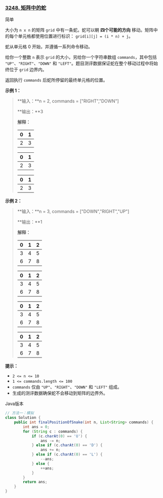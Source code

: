 ### [3248. 矩阵中的蛇](https://leetcode.cn/problems/snake-in-matrix/)

简单

大小为 `n x n` 的矩阵 `grid` 中有一条蛇。蛇可以朝 **四个可能的方向** 移动。矩阵中的每个单元格都使用位置进行标识： `grid[i][j] = (i * n) + j`。

蛇从单元格 0 开始，并遵循一系列命令移动。

给你一个整数 `n` 表示 `grid` 的大小，另给你一个字符串数组 `commands`，其中包括 `"UP"`、`"RIGHT"`、`"DOWN"` 和 `"LEFT"`。题目测评数据保证蛇在整个移动过程中将始终位于 `grid` 边界内。

返回执行 `commands` 后蛇所停留的最终单元格的位置。

**示例 1：**

> **输入：**n = 2, commands = ["RIGHT","DOWN"]
>
> **输出：**3
>
> **解释：**
>
> | 0    | 1    |
> | ---- | ---- |
> | 2    | 3    |
>
> | 0    | 1    |
> | ---- | ---- |
> | 2    | 3    |
>
> | 0    | 1    |
> | ---- | ---- |
> | 2    | 3    |

**示例 2：**

> **输入：**n = 3, commands = ["DOWN","RIGHT","UP"]
>
> **输出：**1
>
> **解释：**
>
> | 0    | 1    | 2    |
> | ---- | ---- | ---- |
> | 3    | 4    | 5    |
> | 6    | 7    | 8    |
>
> | 0    | 1    | 2    |
> | ---- | ---- | ---- |
> | 3    | 4    | 5    |
> | 6    | 7    | 8    |
>
> | 0    | 1    | 2    |
> | ---- | ---- | ---- |
> | 3    | 4    | 5    |
> | 6    | 7    | 8    |
>
> | 0    | 1    | 2    |
> | ---- | ---- | ---- |
> | 3    | 4    | 5    |
> | 6    | 7    | 8    |

**提示：**

- `2 <= n <= 10`
- `1 <= commands.length <= 100`
- `commands` 仅由 `"UP"`、`"RIGHT"`、`"DOWN"` 和 `"LEFT"` 组成。
- 生成的测评数据确保蛇不会移动到矩阵的边界外。

Java版本

```java
// 方法一：模拟
class Solution {
    public int finalPositionOfSnake(int n, List<String> commands) {
        int ans = 0;
        for (String c : commands) {
            if (c.charAt(0) == 'U') {
                ans -= n;
            } else if (c.charAt(0) == 'D') {
                ans += n;
            } else if (c.charAt(0) == 'L') {
                --ans;
            } else {
                ++ans;
            }
        }
        return ans;
    }
}
```

